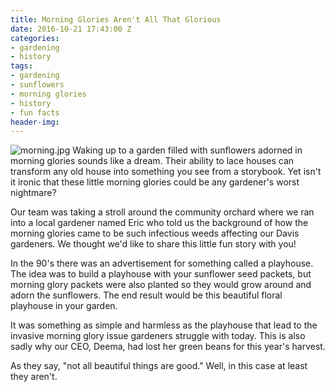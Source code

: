 ```yaml
---
title: Morning Glories Aren't All That Glorious
date: 2016-10-21 17:43:00 Z
categories:
- gardening
- history
tags:
- gardening
- sunflowers
- morning glories
- history
- fun facts
header-img: 
---
```


![morning.jpg](/uploads/morning.jpg)
Waking up to a garden filled with sunflowers adorned in morning glories sounds like a dream. Their ability to lace houses can transform any old house into something you see from a storybook. Yet isn't it ironic that these little morning glories could be any gardener's worst nightmare?

Our team was taking a stroll around the community orchard where we ran into a local gardener named Eric who told us the background of how the morning glories came to be such infectious weeds affecting our Davis gardeners. We thought we'd like to share this little fun story with you!

In the 90's there was an advertisement for something called a playhouse. The idea was to build a playhouse with your sunflower seed packets, but morning glory packets were also planted so they would grow around and adorn the sunflowers. The end result would be this beautiful floral playhouse in your garden. 

It was something as simple and harmless as the playhouse that lead to the invasive morning glory issue gardeners struggle with today. This is also sadly why our CEO, Deema, had lost her green beans for this year's harvest.

As they say, "not all beautiful things are good." Well, in this case at least they aren't.